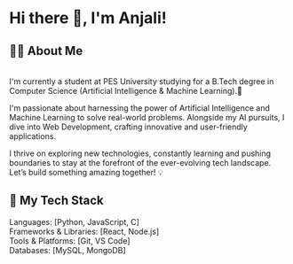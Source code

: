 # Hi there 👋, I'm Anjali!
## 👨‍💻 About Me
<br>
I'm currently a student at PES University studying for a B.Tech degree in Computer Science (Artificial Intelligence & Machine Learning).🚀

I'm passionate about harnessing the power of Artificial Intelligence and Machine Learning to solve real-world problems. Alongside my AI pursuits, I dive into Web Development, crafting innovative and user-friendly applications.

I thrive on exploring new technologies, constantly learning and pushing boundaries to stay at the forefront of the ever-evolving tech landscape. Let’s build something amazing together! 💡
<br>
## 🔧 My Tech Stack<br>
Languages: [Python, JavaScript, C]<br>
Frameworks & Libraries: [React, Node.js]<br>
Tools & Platforms: [Git, VS Code]<br>
Databases: [MySQL, MongoDB]

